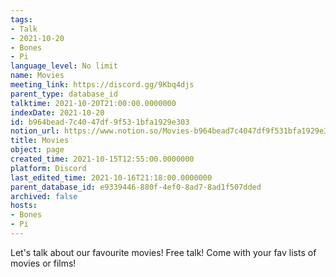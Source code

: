 ```yaml
---
tags:
- Talk
- 2021-10-20
- Bones
- Pi
language_level: No limit
name: Movies
meeting_link: https://discord.gg/9Kbq4djs
parent_type: database_id
talktime: 2021-10-20T21:00:00.0000000
indexDate: 2021-10-20
id: b964bead-7c40-47df-9f53-1bfa1929e303
notion_url: https://www.notion.so/Movies-b964bead7c4047df9f531bfa1929e303
title: Movies
object: page
created_time: 2021-10-15T12:55:00.0000000
platform: Discord
last_edited_time: 2021-10-16T21:18:00.0000000
parent_database_id: e9339446-880f-4ef0-8ad7-8ad1f507dded
archived: false
hosts:
- Bones
- Pi
---
```


Let's talk about our favourite movies!
Free talk! Come with your fav lists of movies or films!


